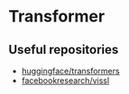 # Transformer

## Useful repositories
- [huggingface/transformers](https://github.com/huggingface/transformers)
- [facebookresearch/vissl](https://github.com/facebookresearch/vissl)